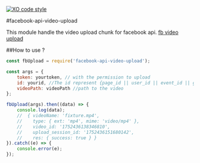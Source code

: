 [![XO code style](https://img.shields.io/badge/code_style-XO-5ed9c7.svg)](https://github.com/sindresorhus/xo)

#facebook-api-video-upload

This module handle the video upload chunk for facebook api.
[fb video upload](https://developers.facebook.com/docs/graph-api/video-uploads)

##How to use ?
```javascript
const fbUpload = require('facebook-api-video-upload');

const args = {
	token: yourtoken, // with the permission to upload
	id: yourid, //The id represent {page_id || user_id || event_id || group_id}
	videoPath: videoPath //path to the video
};

fbUpload(args).then((data) => {
	console.log(data);
	//	{ videoName: 'fixture.mp4',
	//	  type: { ext: 'mp4', mime: 'video/mp4' },
	//	  video_id: '1752436138346810',
	//	  upload_session_id: '1752436151680142',
	//	  res: { success: true } }
}).catch((e) => {
	console.error(e);
});
```
